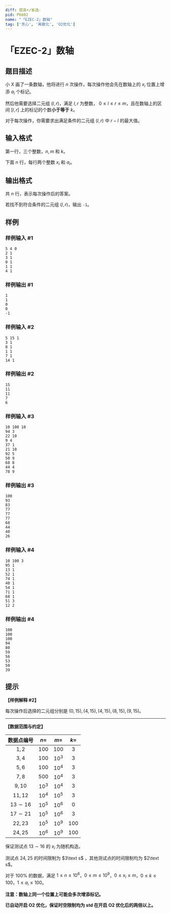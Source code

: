 ```yaml
---
diff: 提高+/省选-
pid: P6602
name: "「EZEC-2」数轴"
tag: ['贪心', '离散化', 'O2优化']
---
```

# 「EZEC-2」数轴
## 题目描述

小 X 画了一条数轴，他将进行 $n$ 次操作，每次操作他会先在数轴上的 $x_i$ 位置上增添 $a_i$ 个标记。

然后他需要选择二元组 $(l,r)$，满足 $l,r$ 为整数， $0\le l\le r \le m$，且在数轴上的区间 $[l,r]$ 上的标记的个数**小于等于** $k$。

对于每次操作，你需要求出满足条件的二元组 $(l,r)$ 中 $r-l$ 的最大值。


## 输入格式

第一行，三个整数，$n,m$ 和 $k$。

下面 $n$ 行，每行两个整数 $x_i$ 和 $a_i$。
## 输出格式

共 $n$ 行，表示每次操作后的答案。

若找不到符合条件的二元组 $(l,r)$，输出 `-1`。
## 样例

### 样例输入 #1
```
5 4 0
2 1
3 1
0 1
1 1
4 1
```
### 样例输出 #1
```
1
1
0
0
-1
```
### 样例输入 #2
```
5 15 1
3 1
8 1
1 1
7 1
14 1
```
### 样例输出 #2
```
15
11
11
7
6

```
### 样例输入 #3
```
10 100 10
94 3
22 10
9 4
37 1
21 10
92 5
50 9
68 8
44 4
78 9

```
### 样例输出 #3
```
100
93
83
77
77
77
68
44
40
26

```
### 样例输入 #4
```
10 100 3
95 1
13 1
52 1
74 1
40 1
54 1
71 1
68 1
51 3
12 2

```
### 样例输出 #4
```
100
100
100
94
80
59
56
53
50
39

```
## 提示

**【样例解释 #2】**

每次操作后选择的二元组分别是 $(0,15),(4,15),(4,15),(8,15),(9,15)$。

---
**【数据范围与约定】**

| 数据点编号 | $n=$ | $m=$ | $k=$ |
| :----------: | :----------: | :----------: | :----------: |
| $1,2$ | $100$ | $100$ | $3$ |
| $3,4$ | $100$ | $10^3$ | $3$ |
| $5,6$ | $100$ | $10^4$ | $3$ |
| $7,8$ | $500$ | $10^4$ | $3$ |
| $9,10$ | $10^3$ | $10^4$ | $3$ |
| $11,12$ | $10^4$ | $10^5$ | $3$ |
| $13\sim 16$ | $10^5$ | $10^6$ | $0$ |
| $17\sim 21$ | $10^5$ | $10^6$ | $3$ |
| $22,23$ | $10^5$ | $10^9$ | $100$ |
| $24,25$ | $10^6$ | $10^9$ | $100$ |

保证测试点 $13\sim 16$ 的 $x_i$ 为随机构造。

测试点 $24,25$ 的时间限制为 $3\text s$ ，其他测试点的时间限制均为 $2\text s$。

对于 $100\%$ 的数据，满足 $1\le n\le 10^6$，$0\le m\le 10^9$，$0\le x_i\le m$，$0\le k\le 100$，$1\le a_i\le 100$。

**注意：数轴上同一个位置上可能会多次增添标记。**

**已自动开启 $\text{O2}$ 优化，保证时空限制均为 $\text{std}$ 在开启 $\text{O2}$ 优化后的两倍以上。**
